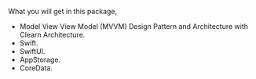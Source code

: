 What you will get in this package,

- Model View View Model (MVVM) Design Pattern and Architecture with Clearn Architecture.
- Swift.
- SwiftUI.
- AppStorage.
- CoreData.
